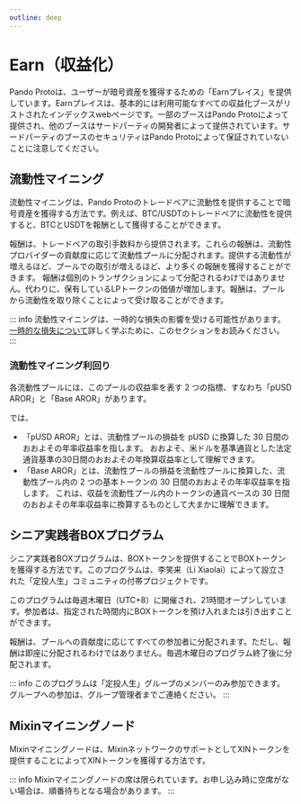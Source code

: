 ```yaml
---
outline: deep
---
```


# Earn（収益化）

Pando Protoは、ユーザーが暗号資産を獲得するための「Earnプレイス」を提供しています。Earnプレイスは、基本的には利用可能なすべての収益化ブースがリストされたインデックスwebページです。一部のブースはPando Protoによって提供され、他のブースはサードパーティの開発者によって提供されています。サードパーティのブースのセキュリティはPando Protoによって保証されていないことに注意してください。

## 流動性マイニング

流動性マイニングは、Pando Protoのトレードペアに流動性を提供することで暗号資産を獲得する方法です。例えば、BTC/USDTのトレードペアに流動性を提供すると、BTCとUSDTを報酬として獲得することができます。

報酬は、トレードペアの取引手数料から提供されます。これらの報酬は、流動性プロバイダーの貢献度に応じて流動性プールに分配されます。提供する流動性が増えるほど、プールでの取引が増えるほど、より多くの報酬を獲得することができます。
報酬は個別のトランザクションによって分配されるわけではありません。代わりに、保有しているLPトークンの価値が増加します。報酬は、プールから流動性を取り除くことによって受け取ることができます。

::: info
流動性マイニングは、一時的な損失の影響を受ける可能性があります。[一時的な損失について](https://docs.pando.im/manual/trade.html#impermanent-loss)詳しく学ぶために、このセクションをお読みください。
:::

### 流動性マイニング利回り

各流動性プールには、このプールの収益率を表す 2 つの指標、すなわち「pUSD AROR」と「Base AROR」があります。

では、

- 「pUSD AROR」とは、流動性プールの損益を pUSD に換算した 30 日間のおおよその年率収益率を指します。 おおよそ、米ドルを基準通貨とした法定通貨基準の30日間のおおよその年換算収益率として理解できます。
- 「Base AROR」とは、流動性プールの損益を流動性プールに換算した、流動性プール内の 2 つの基本トークンの 30 日間のおおよその年率収益率を指します。 これは、収益を流動性プール内のトークンの通貨ベースの 30 日間のおおよその年率収益率に換算するものとして大まかに理解できます。

## シニア実践者BOXプログラム

シニア実践者BOXプログラムは、BOXトークンを提供することでBOXトークンを獲得する方法です。このプログラムは、李笑来（Li Xiaolai）によって設立された「定投人生」コミュニティの付帯プロジェクトです。

このプログラムは毎週木曜日（UTC+8）に開催され、21時間オープンしています。参加者は、指定された時間内にBOXトークンを預け入れまたは引き出すことができます。

報酬は、プールへの貢献度に応じてすべての参加者に分配されます。ただし、報酬は即座に分配されるわけではありません。毎週木曜日のプログラム終了後に分配されます。

::: info
このプログラムは「定投人生」グループのメンバーのみ参加できます。グループへの参加は、グループ管理者までご連絡ください。
:::

## Mixinマイニングノード

Mixinマイニングノードは、MixinネットワークのサポートとしてXINトークンを提供することによってXINトークンを獲得する方法です。

::: info
Mixinマイニングノードの席は限られています。お申し込み時に空席がない場合は、順番待ちとなる場合があります。
:::


